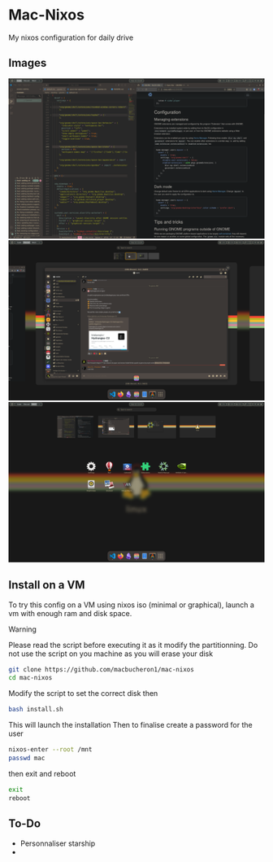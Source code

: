 # Mac-Nixos

My nixos configuration for daily drive

## Images

![screen1](./img/screen1.png)
![screen2](./img/screen2.png)
![screen3](./img/screen3.png)

## Install on a VM

To try this config on a VM using nixos iso (minimal or graphical), launch a vm with enough ram and disk space.

> [!WARNING] 
> Please read the script before executing it as it modify the partitionning.
> Do not use the script on you machine as you will erase your disk

```bash
git clone https://github.com/macbucheron1/mac-nixos
cd mac-nixos
```

Modify the script to set the correct disk then

```bash
bash install.sh
```

This will launch the installation
Then to finalise create a password for the user

```bash
nixos-enter --root /mnt 
passwd mac
```

then exit and reboot
```bash
exit
reboot
```

## To-Do

- Personnaliser starship
- 
